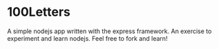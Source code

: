 100Letters
==========
A simple nodejs app written with the express framework. An exercise to experiment and learn nodejs. Feel free to fork and learn!
